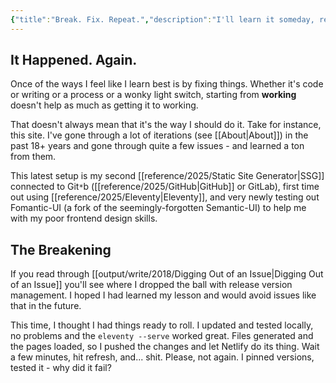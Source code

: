 ```yaml
---
{"title":"Break. Fix. Repeat.","description":"I'll learn it someday, really","date":"2021-08-20","tags":["testing","webdev"],"dg-publish":true,"created":"2021-08-20T11:38:42","updated":"2025-08-09T22:39:51-04:00","permalink":"/output/write/2021/break-fix-repeat/","dgPassFrontmatter":true,"noteIcon":"3"}
---
```



## It Happened. Again.

Once of the ways I feel like I learn best is by fixing things. Whether it's code or writing or a process or a wonky light switch, starting from __working__ doesn't help as much as getting it to working.

That doesn't always mean that it's the way I should do it. Take for instance, this site. I've gone through a lot of iterations (see [[About\|About]]) in the past 18+ years and gone through quite a few issues - and learned a ton from them.

This latest setup is my second [[reference/2025/Static Site Generator\|SSG]] connected to Git`*`b ([[reference/2025/GitHub\|GitHub]] or GitLab), first time out using [[reference/2025/Eleventy\|Eleventy]], and very newly testing out Fomantic-UI (a fork of the seemingly-forgotten Semantic-UI) to help me with my poor frontend design skills.

## The Breakening

If you read through [[output/write/2018/Digging Out of an Issue\|Digging Out of an Issue]] you'll see where I dropped the ball with release version management. I hoped I had learned my lesson and would avoid issues like that in the future.

This time, I thought I had things ready to roll. I updated and tested locally, no problems and the `eleventy --serve` worked great. Files generated and the pages loaded, so I pushed the changes and let Netlify do its thing. Wait a few minutes, hit refresh, and... shit. Please, not again. I pinned versions, tested it - why did it fail?
